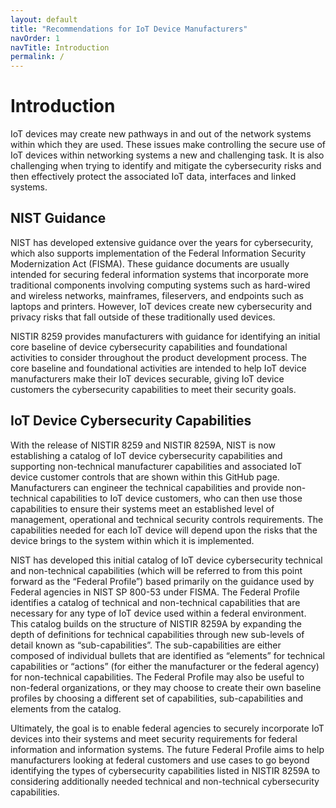 ```yaml
---
layout: default
title: "Recommendations for IoT Device Manufacturers"
navOrder: 1
navTitle: Introduction
permalink: /
---
```


# Introduction

IoT devices may create new pathways in and out of the network systems within which they are used. These issues make controlling the secure use of IoT devices within networking systems a new and challenging task. It is also challenging when trying to identify and mitigate the cybersecurity risks and then effectively protect the associated IoT data, interfaces and linked systems.

## NIST Guidance

NIST has developed extensive guidance over the years for cybersecurity, which also supports implementation of the Federal Information Security Modernization Act (FISMA). These guidance documents are usually intended for securing federal information systems that incorporate more traditional components involving computing systems such as hard-wired and wireless networks, mainframes, fileservers, and endpoints such as laptops and printers. However, IoT devices create new cybersecurity and privacy risks that fall outside of these traditionally used devices.

NISTIR 8259 provides manufacturers with guidance for identifying an initial core baseline of device cybersecurity capabilities and foundational activities to consider throughout the product development process. The core baseline and foundational activities are intended to help IoT device manufacturers make their IoT devices securable, giving IoT device customers the cybersecurity capabilities to meet their security goals.

## IoT Device Cybersecurity Capabilities

With the release of NISTIR 8259 and NISTIR 8259A, NIST is now establishing a catalog of IoT device cybersecurity capabilities and supporting non-technical manufacturer capabilities and associated IoT device customer controls that are shown within this GitHub page. Manufacturers can engineer the technical capabilities and provide non-technical capabilities to IoT device customers, who can then use those capabilities to ensure their systems meet an established level of management, operational and technical security controls requirements. The capabilities needed for each IoT device will depend upon the risks that the device brings to the system within which it is implemented.

NIST has developed this initial catalog of IoT device cybersecurity technical and non-technical capabilities (which will be referred to from this point forward as the “Federal Profile”) based primarily on the guidance used by Federal agencies in NIST SP 800-53 under FISMA. The Federal Profile identifies a catalog of technical and non-technical capabilities that are necessary for any type of IoT device used within a federal environment. This catalog builds on the structure of NISTIR 8259A by expanding the depth of definitions for technical capabilities through new sub-levels of detail known as “sub-capabilities”. The sub-capabilities are either composed of individual bullets that are identified as “elements” for technical capabilities or “actions” (for either the manufacturer or the federal agency) for non-technical capabilities. The Federal Profile may also be useful to non-federal organizations, or they may choose to create their own baseline profiles by choosing a different set of capabilities, sub-capabilities and elements from the catalog.

Ultimately, the goal is to enable federal agencies to securely incorporate IoT devices into their systems and meet security requirements for federal information and information systems. The future Federal Profile aims to help manufacturers looking at federal customers and use cases to go beyond identifying the types of cybersecurity capabilities listed in NISTIR 8259A to considering additionally needed technical and non-technical cybersecurity capabilities.
